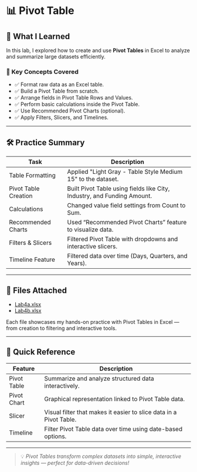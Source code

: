 # 📊 Pivot Table

## 🧠 What I Learned

In this lab, I explored how to create and use **Pivot Tables** in Excel to analyze and summarize large datasets efficiently.

### 🔹 Key Concepts Covered

- ✅ Format raw data as an Excel table.
- ✅ Build a Pivot Table from scratch.
- ✅ Arrange fields in Pivot Table Rows and Values.
- ✅ Perform basic calculations inside the Pivot Table.
- ✅ Use Recommended Pivot Charts (optional).
- ✅ Apply Filters, Slicers, and Timelines.

---

## 🛠️ Practice Summary

| Task                     | Description                                                                |
|--------------------------|----------------------------------------------------------------------------|
| Table Formatting         | Applied "Light Gray - Table Style Medium 15" to the dataset.              |
| Pivot Table Creation     | Built Pivot Table using fields like City, Industry, and Funding Amount.   |
| Calculations             | Changed value field settings from Count to Sum.                           |
| Recommended Charts       | Used “Recommended Pivot Charts” feature to visualize data.                |
| Filters & Slicers        | Filtered Pivot Table with dropdowns and interactive slicers.              |
| Timeline Feature         | Filtered data over time (Days, Quarters, and Years).                      |

---

## 📎 Files Attached

- [Lab4a.xlsx](./Lab4a.xlsx)
- [Lab4b.xlsx](./Lab4b.xlsx)

Each file showcases my hands-on practice with Pivot Tables in Excel — from creation to filtering and interactive tools.

---

## 🧾 Quick Reference

| Feature         | Description                                                                 |
|----------------|-----------------------------------------------------------------------------|
| Pivot Table     | Summarize and analyze structured data interactively.                       |
| Pivot Chart     | Graphical representation linked to Pivot Table data.                      |
| Slicer          | Visual filter that makes it easier to slice data in a Pivot Table.        |
| Timeline        | Filter Pivot Table data over time using date-based options.               |

---

> 💡 *Pivot Tables transform complex datasets into simple, interactive insights — perfect for data-driven decisions!*

